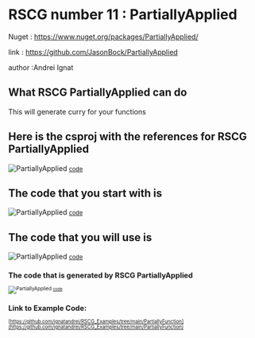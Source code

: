 
# RSCG number 11 : PartiallyApplied

Nuget :
    https://www.nuget.org/packages/PartiallyApplied/


link : https://github.com/JasonBock/PartiallyApplied 


author :Andrei Ignat


## What RSCG PartiallyApplied can do

This will generate curry for your functions 

## Here is the csproj with the references for RSCG PartiallyApplied

![PartiallyApplied](http://ignatandrei.github.io/RSCG_Examples/images/PartiallyApplied/The.csproj.png)
<small>
[code](http://ignatandrei.github.io/RSCG_Examples/images/PartiallyApplied/The.csproj)
</small>


## The code that you start with is 


![PartiallyApplied](http://ignatandrei.github.io/RSCG_Examples/images/PartiallyApplied/ExistingCode.cs.png)
<small>
[code](http://ignatandrei.github.io/RSCG_Examples/images/PartiallyApplied/ExistingCode.cs)
</small>

## The code that you will use is

![PartiallyApplied](http://ignatandrei.github.io/RSCG_Examples/images/PartiallyApplied/Usage.cs.png)
<small>
[code](http://ignatandrei.github.io/RSCG_Examples/images/PartiallyApplied/Usage.cs)
<small>


## The code that is generated by RSCG PartiallyApplied

![PartiallyApplied](http://ignatandrei.github.io/RSCG_Examples/images/PartiallyApplied/GeneratedCode.cs.png)
<small>
[code](http://ignatandrei.github.io/RSCG_Examples/images/PartiallyApplied/GeneratedCode.cs)
</small>


## Link to Example Code: 
[https://github.com/ignatandrei/RSCG_Examples/tree/main/PartiallyFunction](https://github.com/ignatandrei/RSCG_Examples/tree/main/PartiallyFunction)


